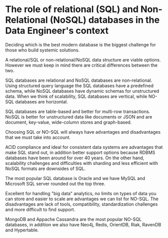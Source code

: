 # The role of relational (SQL) and Non-Relational (NoSQL) databases in the Data Engineer's context

Deciding which is the best modern database is the biggest challenge for those who build systemic solutions.

A relational/SQL or non-relational/NoSQL data structure are viable options. However we must keep in mind there are critical differences between the two. 

SQL databases are relational and NoSQL databases are non-relational.
Using structured query language the SQL databases have a predefined schema, while NoSQL databases have dynamic schemas for unstructured data. 
When we think of scalability, SQL databases are vertical, while NO-SQL databases are horizontal.

SQL databases are table-based and better for multi-row transactions. NoSQL is better for unstructured data like documents or JSON and are document, key-value, wide-column stores and graph-based.

Choosing SQL or NO-SQL will always have advantages and disadvantages that we must take into account.

ACID compliance and ideal for consistent data systems are advantages that make SQL stand out, in addition better support options because RDBMS databases have been around for over 40 years. On the other hand, scalability challenges and difficulties with sharding and less efficient with NoSQL formats are downsides of SQL.

The most popular SQL database is Oracle and we have MySQL and Microsoft SQL server rounded out the top three.
  
Excellent for handling "big data" analytics, no limits on types of data you can store and easier to scale are advantages we can list for NO-SQL. The disadvantages are lack of tools, compatibility, standardization challenges and more difficult to find support.

MongoDB and Appache Cassandra are the most popular NO-SQL databases, in addition we also have Neo4j, Redis, OrientDB, Riak, RavenDB and Hypertable.
